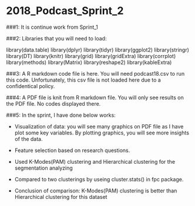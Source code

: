 
# 2018_Podcast_Sprint_2

###1: It is continue work from Sprint_1

###2: Libraries that you will need to load:

library(data.table)
library(dplyr)
library(tidyr)
library(ggplot2)
library(stringr)
library(DT)
library(knitr)
library(grid)
library(gridExtra)
library(corrplot)
library(methods)
library(Matrix)
library(reshape2)
library(kableExtra)

###3: A R markdown code file is here. You will need podcast18.csv to run this code. Unfortunately, this csv file is not loaded here due to a confidentical policy.

###4: A PDF file is knit from R markdown file. You will only see results on the PDF file. No codes displayed there.

###5: In the sprint, I have done below works:
  * Visualization of data: you will see many graphics on PDF file as I have plot some key variables. By plotting graphics, you will see more insights of the data.
  
  * Feature selection based on research questions.
  
  * Used K-Modes(PAM) clustering and Hierarchical clustering for the segmentation analyzing
  
  * Compared to two clusterings by useing cluster.stats() in fpc package.
  
  * Conclusion of comparison: K-Modes(PAM) clustering is better than Hierarchical clustering for this dataset
  



 
